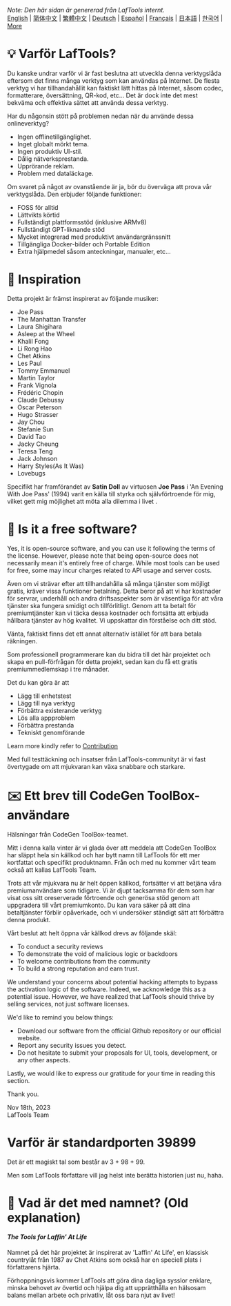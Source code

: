 <i>Note: Den här sidan är genererad från LafTools internt.</i> <br/> [English](/docs/en_US/FAQ.md)  |  [简体中文](/docs/zh_CN/FAQ.md)  |  [繁體中文](/docs/zh_HK/FAQ.md)  |  [Deutsch](/docs/de/FAQ.md)  |  [Español](/docs/es/FAQ.md)  |  [Français](/docs/fr/FAQ.md)  |  [日本語](/docs/ja/FAQ.md)  |  [한국어](/docs/ko/FAQ.md) | [More](/docs/) <br/>

# 💡 Varför LafTools?

Du kanske undrar varför vi är fast beslutna att utveckla denna verktygslåda eftersom det finns många verktyg som kan användas på Internet. De flesta verktyg vi har tillhandahållit kan faktiskt lätt hittas på Internet, såsom codec, formatterare, översättning, QR-kod, etc... Det är dock inte det mest bekväma och effektiva sättet att använda dessa verktyg.

Har du någonsin stött på problemen nedan när du använde dessa onlineverktyg?

- Ingen offlinetillgänglighet.
- Inget globalt mörkt tema.
- Ingen produktiv UI-stil.
- Dålig nätverksprestanda.
- Upprörande reklam.
- Problem med dataläckage.

Om svaret på något av ovanstående är ja, bör du överväga att prova vår verktygslåda. Den erbjuder följande funktioner:

- FOSS för alltid
- Lättvikts körtid
- Fullständigt plattformsstöd (inklusive ARMv8)
- Fullständigt GPT-liknande stöd
- Mycket integrerad med produktivt användargränssnitt
- Tillgängliga Docker-bilder och Portable Edition
- Extra hjälpmedel såsom anteckningar, manualer, etc...

# 🎷 Inspiration

Detta projekt är främst inspirerat av följande musiker:

- Joe Pass
- The Manhattan Transfer
- Laura Shigihara
- Asleep at the Wheel
- Khalil Fong
- Li Rong Hao
- Chet Atkins
- Les Paul
- Tommy Emmanuel
- Martin Taylor
- Frank Vignola
- Frédéric Chopin
- Claude Debussy
- Oscar Peterson
- Hugo Strasser
- Jay Chou
- Stefanie Sun
- David Tao
- Jacky Cheung
- Teresa Teng
- Jack Johnson
- Harry Styles(As It Was)
- Lovebugs

Specifikt har framförandet av **Satin Doll** av virtuosen **Joe Pass** i 'An Evening With Joe Pass' (1994) varit en källa till styrka och självförtroende för mig, vilket gett mig möjlighet att möta alla dilemma i livet .

# 🙋 Is it a free software?

Yes, it is open-source software, and you can use it following the terms of the license. However, please note that being open-source does not necessarily mean it's entirely free of charge. While most tools can be used for free, some may incur charges related to API usage and server costs.

Även om vi strävar efter att tillhandahålla så många tjänster som möjligt gratis, kräver vissa funktioner betalning. Detta beror på att vi har kostnader för servrar, underhåll och andra driftsaspekter som är väsentliga för att våra tjänster ska fungera smidigt och tillförlitligt. Genom att ta betalt för premiumtjänster kan vi täcka dessa kostnader och fortsätta att erbjuda hållbara tjänster av hög kvalitet. Vi uppskattar din förståelse och ditt stöd.

Vänta, faktiskt finns det ett annat alternativ istället för att bara betala räkningen.

Som professionell programmerare kan du bidra till det här projektet och skapa en pull-förfrågan för detta projekt, sedan kan du få ett gratis premiummedlemskap i tre månader.

Det du kan göra är att

- Lägg till enhetstest
- Lägg till nya verktyg
- Förbättra existerande verktyg
- Lös alla appproblem
- Förbättra prestanda
- Tekniskt genomförande

Learn more kindly refer to [Contribution](CONTRIBUTION.md)

Med full testtäckning och insatser från LafTools-communityt är vi fast övertygade om att mjukvaran kan växa snabbare och starkare.

# ✉️ Ett brev till CodeGen ToolBox-användare

Hälsningar från CodeGen ToolBox-teamet.

Mitt i denna kalla vinter är vi glada över att meddela att CodeGen ToolBox har släppt hela sin källkod och har bytt namn till LafTools för ett mer kortfattat och specifikt produktnamn. Från och med nu kommer vårt team också att kallas LafTools Team.

Trots att vår mjukvara nu är helt öppen källkod, fortsätter vi att betjäna våra premiumanvändare som tidigare. Vi är djupt tacksamma för dem som har visat oss sitt oreserverade förtroende och generösa stöd genom att uppgradera till vårt premiumkonto. Du kan vara säker på att dina betaltjänster förblir opåverkade, och vi undersöker ständigt sätt att förbättra denna produkt.

Vårt beslut att helt öppna vår källkod drevs av följande skäl:

- To conduct a security reviews
- To demonstrate the void of malicious logic or backdoors
- To welcome contributions from the community
- To build a strong reputation and earn trust.

We understand your concerns about potential hacking attempts to bypass the activation logic of the software. Indeed, we acknowledge this as a potential issue. However, we have realized that LafTools should thrive by selling services, not just software licenses.

We'd like to remind you below things:

- Download our software from the official Github repository or our official website.
- Report any security issues you detect.
- Do not hesitate to submit your proposals for UI, tools, development, or any other aspects.

Lastly, we would like to express our gratitude for your time in reading this section.

Thank you.

Nov 18th, 2023  
LafTools Team

# Varför är standardporten 39899

Det är ett magiskt tal som består av 3 + 98 + 99.

Men som LafTools författare vill jag helst inte berätta historien just nu, haha.

# 🌱 Vad är det med namnet? (Old explanation)

#### _The Tools for Laffin' At Life_

Namnet på det här projektet är inspirerat av 'Laffin' At Life', en klassisk countrylåt från 1987 av Chet Atkins som också har en speciell plats i författarens hjärta.

Förhoppningsvis kommer LafTools att göra dina dagliga sysslor enklare, minska behovet av övertid och hjälpa dig att upprätthålla en hälsosam balans mellan arbete och privatliv, låt oss bara njut av livet!
